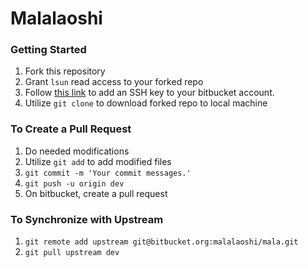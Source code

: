 # Malalaoshi


### Getting Started

1. Fork this repository
2. Grant `lsun` read access to your forked repo
3. Follow [this link](https://confluence.atlassian.com/bitbucket/add-an-ssh-key-to-an-account-302811853.html) to add an SSH key to your bitbucket account.
4. Utilize `git clone` to download forked repo to local machine


### To Create a Pull Request

1. Do needed modifications
2. Utilize `git add` to add modified files
3. `git commit -m 'Your commit messages.'`
4. `git push -u origin dev`
5. On bitbucket, create a pull request

### To Synchronize with Upstream

1. `git remote add upstream git@bitbucket.org:malalaoshi/mala.git`
2. `git pull upstream dev`
